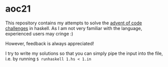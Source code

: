 # aoc21

This repository contains my attempts to solve the [advent of code challenges](www.adventofcode.com) in haskell. As I am not very familiar with the language, experienced users may cringe :)

However, feedback is always appreciated!

I try to write my solutions so that you can simply pipe the input into the file, i.e. by running ``$ runhaskell 1.hs < 1.in``

